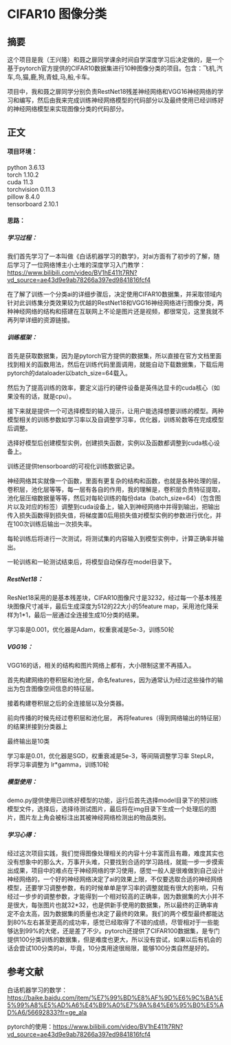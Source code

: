 # CIFAR10 图像分类
## 摘要

这个项目是我（王兴隆）和聂之扉同学课余时间自学深度学习后决定做的，是一个基于pytorch官方提供的CIFAR10数据集进行10种图像分类的项目。包含：飞机,汽车,鸟,猫,鹿,狗,青蛙,马,船,卡车。

项目中，我和聂之扉同学分别负责RestNet18残差神经网络和VGG16神经网络的学习和编写，然后由我来完成训练神经网络模型的代码部分以及最终使用已经训练好的神经网络模型来实现图像分类的代码部分。

## 正文

#### 项目环境：  

python      	  3.6.13  
torch         	  1.10.2  
cuda       	     11.3  
torchvision     0.11.3  
pillow      	    8.4.0  
tensorboard  2.10.1  

#### 思路：

##### 学习过程：

我们首先学习了一本叫做《白话机器学习的数学》，对ai方面有了初步的了解，随后学习了一位网络博主小土堆的深度学习入门教学：https://www.bilibili.com/video/BV1hE411t7RN?vd_source=ae43d9e9ab78266a397ed9841816fcf4

在了解了训练一个分类ai的详细步骤后，决定使用CIFAR10数据集，并采取领域内针对此训练集分类效果较为优越的RestNet18和VGG16神经网络进行图像分类，两种神经网络的结构和搭建在互联网上不论是图片还是视频，都很常见，这里我就不再列举详细的资源链接。

##### 训练框架：

首先是获取数据集，因为是pytorch官方提供的数据集，所以直接在官方文档里面找到相关的函数用法，然后在训练代码里面调用，就能自动下载数据集，下载后用pytorch的dataloader以batch_size=64载入。

然后为了提高训练的效率，要定义运行的硬件设备是英伟达显卡的cuda核心（如果没有的话，就是cpu）。

接下来就是提供一个可选择模型的输入提示，让用户能选择想要训练的模型。两种模型相关的训练参数如学习率以及自调整学习率，优化器，训练轮数等在完成模型后调整。

选择好模型后创建模型实例，创建损失函数，实例以及函数都调整到cuda核心设备上。

训练还提供tensorboard的可视化训练数据记录。

神经网络其实就像一个函数，里面有更复杂的结构和函数，也就是各种处理的层，卷积层，池化层等等，每一层有各自的作用，我的理解是，卷积层负责特征提取，池化层压缩数据量等等，然后对每轮训练的每份data（batch_size=64）（包含图片以及对应的标签）调整到cuda设备上，输入到神经网络中并得到输出，把输出传入损失函数得到损失值，将梯度置0后用损失值对模型实例的参数进行优化，并在100次训练后输出一次损失率。

每轮训练后将进行一次测试，将测试集的内容输入到模型实例中，计算正确率并输出。

一轮训练和一轮测试结束后，将模型自动保存在model目录下。

##### RestNet18：

ResNet18采用的是基本残差块，CIFAR10图像尺寸是3232，经过每一个基本残差块图像尺寸减半，最后生成深度为512的22大小的5feature map，采用池化降采样为1*1，最后一层通过全连接生成10分类的结果。

学习率是0.001，优化器是Adam，权重衰减是5e-3，训练50轮

##### VGG16：

VGG16的话，相关的结构和图片网络上都有，大小限制这里不再插入。

首先构建网络的卷积层和池化层，命名features，因为通常认为经过这些操作的输出为包含图像空间信息的特征层。

接着构建卷积层之后的全连接层以及分类器。

前向传播的时候先经过卷积层和池化层， 再将features（得到网络输出的特征层）的结果拼接到分类器上

最终输出是10类

学习率是0.01，优化器是SGD，权重衰减是5e-3，等间隔调整学习率 StepLR， 将学习率调整为 lr\*gamma，训练10轮

##### 模型使用：

demo.py提供使用已训练好模型的功能，运行后首先选择model目录下的预训练模型文件，选择后，选择待测试图片，最后将在img目录下生成一个处理后的图片，图片左上角会被标注出其被神经网络检测出的物品类别。

##### 学习心得：

经过这次项目实践，我们觉得图像处理相关的内容十分丰富而且有趣，难度其实也没有想象中的那么大，万事开头难，只要找到合适的学习路线，就能一步一步摸索出成果，项目中的难点在于神经网络的学习使用，感觉一般人是很难做到自己设计神经网络的，一个好的神经网络决定了ai的效果上限，不仅要选取合适的神经网络模型，还要学习调整参数，有的时候单单是学习率的调整就能有很大的影响，只有经过一步步的调整参数，才能得到一个相对较高的正确率，因为数据集的大小并不是很大，每张图片也就32*32，也是供新手使用的数据集，所以最终的正确率肯定不会太高，因为数据集的质量也决定了最终的效果。我们的两个模型最终都能达到80%左右甚至更高的成功率，感觉已经取得了不错的成绩，尽管相对于一些能够达到99%的大佬，还是差了不少。pytorch还提供了CIFAR100数据集，是专门提供100分类训练的数据集，但是难度也更大，所以没有尝试，如果以后有机会的话会尝试100分类的ai，毕竟，10分类用途很局限，能够100分类自然是好的。

## 参考文献

白话机器学习的数学：https://baike.baidu.com/item/%E7%99%BD%E8%AF%9D%E6%9C%BA%E5%99%A8%E5%AD%A6%E4%B9%A0%E7%9A%84%E6%95%B0%E5%AD%A6/56692833?fr=ge_ala

pytorch的使用：https://www.bilibili.com/video/BV1hE411t7RN?vd_source=ae43d9e9ab78266a397ed9841816fcf4
